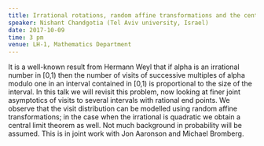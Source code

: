 ```yaml
---
title: Irrational rotations, random affine transformations and the central limit theorem
speaker: Nishant Chandgotia (Tel Aviv university, Israel)
date: 2017-10-09
time: 3 pm
venue: LH-1, Mathematics Department
---
```


It is a well-known result from Hermann Weyl that if alpha is an irrational number in [0,1)
then the number of visits of successive multiples of alpha modulo one in an interval
contained in [0,1) is proportional to the size of the interval. In this talk we will revisit
this problem, now looking at finer joint asymptotics of visits to several intervals with
rational end points. We observe that the visit distribution can be modelled using random
affine transformations; in the case when the irrational is quadratic we obtain a central
limit theorem as well. Not much background in probability will be assumed. This is in joint
work with Jon Aaronson and Michael Bromberg.
